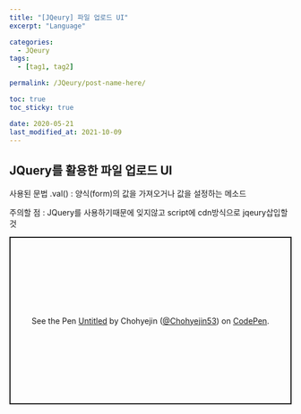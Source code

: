 ```yaml
---
title: "[JQeury] 파일 업로드 UI"
excerpt: "Language"

categories:
  - JQeury
tags:
  - [tag1, tag2]

permalink: /JQeury/post-name-here/

toc: true
toc_sticky: true

date: 2020-05-21
last_modified_at: 2021-10-09
---
```


## JQuery를 활용한 파일 업로드 UI 

사용된 문법 
.val() 
	: 양식(form)의 값을 가져오거나 값을 설정하는 메소드



주의할 점 : JQuery를 사용하기때문에 잊지않고 script에 cdn방식으로 jqeury삽입할 것 


<p class="codepen" data-height="300" data-default-tab="html,result" data-slug-hash="NWMqeJV" data-user="Chohyejin53" style="height: 300px; box-sizing: border-box; display: flex; align-items: center; justify-content: center; border: 2px solid; margin: 1em 0; padding: 1em;">
  <span>See the Pen <a href="https://codepen.io/Chohyejin53/pen/NWMqeJV">
  Untitled</a> by Chohyejin (<a href="https://codepen.io/Chohyejin53">@Chohyejin53</a>)
  on <a href="https://codepen.io">CodePen</a>.</span>
</p>
<script async src="https://cpwebassets.codepen.io/assets/embed/ei.js"></script>

